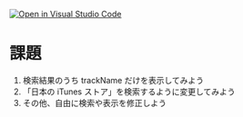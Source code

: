 [![Open in Visual Studio Code](https://classroom.github.com/assets/open-in-vscode-2e0aaae1b6195c2367325f4f02e2d04e9abb55f0b24a779b69b11b9e10269abc.svg)](https://classroom.github.com/online_ide?assignment_repo_id=16939367&assignment_repo_type=AssignmentRepo)
# 課題

1. 検索結果のうち trackName だけを表示してみよう
1. 「日本の iTunes ストア」を検索するように変更してみよう
1. その他、自由に検索や表示を修正しよう
